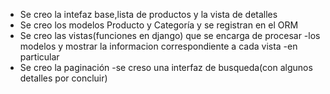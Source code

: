 - Se creo la intefaz base,lista de productos y la vista de detalles
- Se creo los modelos Producto y Categoría y se registran en el ORM
- Se creo las vistas(funciones en django) que se encarga de procesar
  -los modelos y mostrar la informacion correspondiente a cada vista
  -en particular
- Se creo la paginación
  -se creso una interfaz de busqueda(con algunos detalles por concluir)
